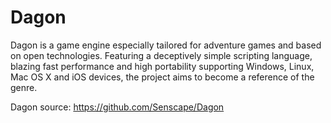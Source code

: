 Dagon
=====

Dagon is a game engine especially tailored for adventure games and based
on open technologies. Featuring a deceptively simple scripting language,
blazing fast performance and high portability supporting Windows, Linux,
Mac OS X and iOS devices, the project aims to become a reference of the genre.

Dagon source: https://github.com/Senscape/Dagon
